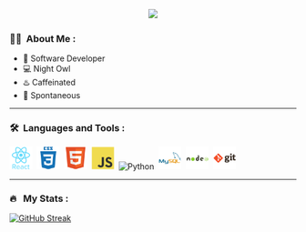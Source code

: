 
<!--
**rjlb87/rjlb87** is a ✨ _special_ ✨ repository because its `README.md` (this file) appears on your GitHub profile.
-->
<p align="center"><img src="https://bit.ly/3WRUhfX" width="150"/></p>
<p align="center">
<!-- <a href="https://www.linkedin.com/in/roselle-joy-labo-591403253/"><img src="https://cdn.jsdelivr.net/gh/devicons/devicon/icons/linkedin/linkedin-original.svg" alt="LinkedIn Badge" width="35"></a>
  <a href="https://www.linkedin.com/in/roselle-joy-labo-591403253/"><img src="https://www.svgrepo.com/show/353655/discord-icon.svg" alt="Discord" width="35"></a>
  -->


<!-- <h1 align="center"><img src="https://media.giphy.com/media/hvRJCLFzcasrR4ia7z/giphy.gif" width="40"></h1> -->
<!-- <p align="center"><img src="https://bit.ly/3XKNy8R" width="600" height="300"  /></p> -->

### :woman_technologist: &nbsp;About Me :


- 🔭 Software Developer
- 💻 Night Owl
- ♨️ Caffeinated
- 🚀 Spontaneous
---

### 🛠 &nbsp;Languages and Tools :

<p>
<img src="https://github.com/devicons/devicon/blob/master/icons/react/react-original-wordmark.svg" title="React" alt="React" width="40" height="40"/>&nbsp;
<img src="https://github.com/devicons/devicon/blob/master/icons/css3/css3-plain-wordmark.svg"  title="CSS3" alt="CSS" width="40" height="40"/>&nbsp;
<img src="https://github.com/devicons/devicon/blob/master/icons/html5/html5-original.svg" title="HTML5" alt="HTML" width="40" height="40"/>&nbsp;
<img src="https://github.com/devicons/devicon/blob/master/icons/javascript/javascript-original.svg" title="JavaScript" alt="JavaScript" width="40" height="40"/>&nbsp;
<img src="https://bit.ly/2IzjHwr" title="Python" alt="Python" width="40" height="40"/>&nbsp;
<!-- <img src="https://github.com/devicons/devicon/blob/master/icons/gatsby/gatsby-original.svg" title="Gatsby"  alt="Gatsby" width="40" height="40"/>&nbsp; -->
<img src="https://github.com/devicons/devicon/blob/master/icons/mysql/mysql-original-wordmark.svg" title="MySQL"  alt="MySQL" width="40" height="40"/>&nbsp;
<img src="https://github.com/devicons/devicon/blob/master/icons/nodejs/nodejs-original-wordmark.svg" title="NodeJS" alt="NodeJS" width="40" height="40"/>&nbsp;
<!-- <img src="https://github.com/devicons/devicon/blob/master/icons/amazonwebservices/amazonwebservices-plain-wordmark.svg" title="AWS" alt="AWS" width="40" height="40"/>&nbsp; -->
<!-- <img src="https://www.vectorlogo.zone/logos/getpostman/getpostman-icon.svg" title="Postman"  alt="Postman" width="40" height="40"/>&nbsp; -->
<img src="https://github.com/devicons/devicon/blob/master/icons/git/git-original-wordmark.svg" title="Git" **alt="Git" width="40" height="40"/>&nbsp;
</p>

---

### 🔥 &nbsp; My Stats :
[![GitHub Streak](https://github-readme-streak-stats.herokuapp.com?user=rjlb87&theme=tokyonight)](https://git.io/streak-stats)
